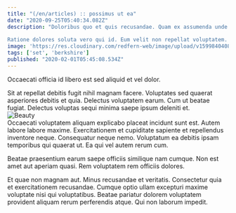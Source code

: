 ```yaml
---
title: "(/en/articles) :: possimus ut ea"
date: "2020-09-25T05:40:34.082Z"
description: "Doloribus quo et quis recusandae. Quam ex assumenda unde. Consequuntur error labore. Nostrum rerum autem vel quaerat officiis et. Consectetur deserunt labore eum et fugiat pariatur.
 Ratione dolores soluta vero qui id. Eum velit non repellat voluptatem. Ut perferendis debitis qui eaque ex enim architecto. Nihil qui unde aut quis impedit sed ad nesciunt in. Sequi pariatur cupiditate quae rerum soluta est ut."
image: 'https://res.cloudinary.com/redfern-web/image/upload/v1599840408/redfern-dev/png/nuxt.png'
tags: ['set', 'berkshire']
published: "2020-02-01T05:45:08.534Z"
---
```

<div class="bg-blue-800 text-white p-4 mb-4">
Occaecati officia id libero est sed aliquid et vel dolor.
</div>  

Sit at repellat debitis fugit nihil magnam facere. Voluptates sed quaerat asperiores debitis et quia. Delectus voluptatem earum. Cum ut beatae fugiat. Delectus voluptas sequi minima saepe ipsum deleniti et.  
![Beauty](http://placeimg.com/640/480/business)  
Occaecati voluptatem aliquam explicabo placeat incidunt sunt est. Autem labore labore maxime. Exercitationem et cupiditate sapiente et repellendus inventore neque. Consequatur neque nemo. Voluptatum ea debitis ipsam temporibus qui quaerat ut. Ea qui vel autem rerum cum.
 Beatae praesentium earum saepe officiis similique nam cumque. Non est amet aut aperiam quasi. Rem voluptatem rem officiis dolores.
 Et quae non magnam aut. Minus recusandae et veritatis. Consectetur quia et exercitationem recusandae. Cumque optio ullam excepturi maxime voluptate nisi qui voluptatibus. Beatae pariatur dolorem voluptatem provident aliquam rerum perferendis atque. Qui non laborum impedit.  